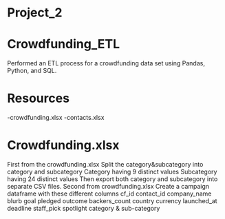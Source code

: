 # Project_2
# Crowdfunding_ETL
Performed an ETL process for a crowdfunding data set using Pandas, Python, and SQL.
# Resources
-crowdfunding.xlsx 
-contacts.xlsx
# Crowdfunding.xlsx
First from the crowdfunding.xlsx
  Split the category&subcategory into category and subcategory
    Category having 9 distinct values
    Subcategory having 24 distinct values
  Then export both category and subcategory into separate CSV files.
Second from crowdfunding.xlsx
  Create a campaign dataframe with these different columns
    cf_id	contact_id	company_name	blurb	goal	pledged	outcome	backers_count	country	currency	launched_at	deadline   staff_pick	spotlight	category & sub-category
  
